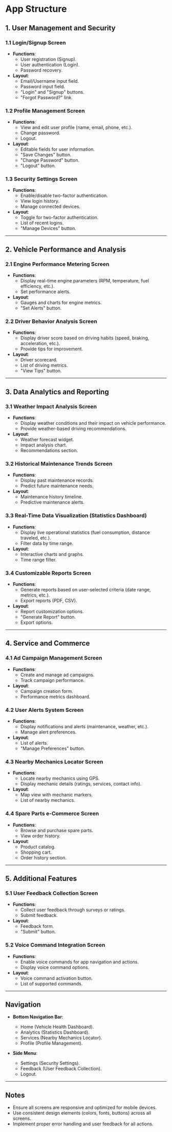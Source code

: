 # App Structure

## 1. User Management and Security

### 1.1 Login/Signup Screen
- **Functions**:
  - User registration (Signup).
  - User authentication (Login).
  - Password recovery.
- **Layout**:
  - Email/Username input field.
  - Password input field.
  - "Login" and "Signup" buttons.
  - "Forgot Password?" link.

### 1.2 Profile Management Screen
- **Functions**:
  - View and edit user profile (name, email, phone, etc.).
  - Change password.
  - Logout.
- **Layout**:
  - Editable fields for user information.
  - "Save Changes" button.
  - "Change Password" button.
  - "Logout" button.

### 1.3 Security Settings Screen
- **Functions**:
  - Enable/disable two-factor authentication.
  - View login history.
  - Manage connected devices.
- **Layout**:
  - Toggle for two-factor authentication.
  - List of recent logins.
  - "Manage Devices" button.

---

## 2. Vehicle Performance and Analysis

### 2.1 Engine Performance Metering Screen
- **Functions**:
  - Display real-time engine parameters (RPM, temperature, fuel efficiency, etc.).
  - Set performance alerts.
- **Layout**:
  - Gauges and charts for engine metrics.
  - "Set Alerts" button.

### 2.2 Driver Behavior Analysis Screen
- **Functions**:
  - Display driver score based on driving habits (speed, braking, acceleration, etc.).
  - Provide tips for improvement.
- **Layout**:
  - Driver scorecard.
  - List of driving metrics.
  - "View Tips" button.

---

## 3. Data Analytics and Reporting

### 3.1 Weather Impact Analysis Screen
- **Functions**:
  - Display weather conditions and their impact on vehicle performance.
  - Provide weather-based driving recommendations.
- **Layout**:
  - Weather forecast widget.
  - Impact analysis chart.
  - Recommendations section.

### 3.2 Historical Maintenance Trends Screen
- **Functions**:
  - Display past maintenance records.
  - Predict future maintenance needs.
- **Layout**:
  - Maintenance history timeline.
  - Predictive maintenance alerts.

### 3.3 Real-Time Data Visualization (Statistics Dashboard)
- **Functions**:
  - Display live operational statistics (fuel consumption, distance traveled, etc.).
  - Filter data by time range.
- **Layout**:
  - Interactive charts and graphs.
  - Time range filter.

### 3.4 Customizable Reports Screen
- **Functions**:
  - Generate reports based on user-selected criteria (date range, metrics, etc.).
  - Export reports (PDF, CSV).
- **Layout**:
  - Report customization options.
  - "Generate Report" button.
  - Export options.

---

## 4. Service and Commerce

### 4.1 Ad Campaign Management Screen
- **Functions**:
  - Create and manage ad campaigns.
  - Track campaign performance.
- **Layout**:
  - Campaign creation form.
  - Performance metrics dashboard.

### 4.2 User Alerts System Screen
- **Functions**:
  - Display notifications and alerts (maintenance, weather, etc.).
  - Manage alert preferences.
- **Layout**:
  - List of alerts.
  - "Manage Preferences" button.

### 4.3 Nearby Mechanics Locator Screen
- **Functions**:
  - Locate nearby mechanics using GPS.
  - Display mechanic details (ratings, services, contact info).
- **Layout**:
  - Map view with mechanic markers.
  - List of nearby mechanics.

### 4.4 Spare Parts e-Commerce Screen
- **Functions**:
  - Browse and purchase spare parts.
  - View order history.
- **Layout**:
  - Product catalog.
  - Shopping cart.
  - Order history section.

---

## 5. Additional Features

### 5.1 User Feedback Collection Screen
- **Functions**:
  - Collect user feedback through surveys or ratings.
  - Submit feedback.
- **Layout**:
  - Feedback form.
  - "Submit" button.

### 5.2 Voice Command Integration Screen
- **Functions**:
  - Enable voice commands for app navigation and actions.
  - Display voice command options.
- **Layout**:
  - Voice command activation button.
  - List of supported commands.

---

## Navigation
- **Bottom Navigation Bar**:
  - Home (Vehicle Health Dashboard).
  - Analytics (Statistics Dashboard).
  - Services (Nearby Mechanics Locator).
  - Profile (Profile Management).

- **Side Menu**:
  - Settings (Security Settings).
  - Feedback (User Feedback Collection).
  - Logout.

---

## Notes
- Ensure all screens are responsive and optimized for mobile devices.
- Use consistent design elements (colors, fonts, buttons) across all screens.
- Implement proper error handling and user feedback for all actions.